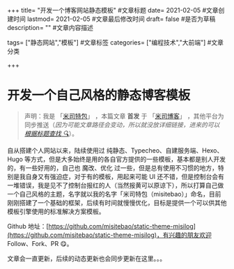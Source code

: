 +++ title= "开发一个博客网站静态模板" #文章标题 date= 2021-02-05 #文章创建时间 lastmod= 2021-02-05 #文章最后修改时间 draft= false #是否为草稿 description= "" #文章内容描述

tags= ["静态网站","模板"] #文章标签 categories= ["编程技术","大前端"] #文章分类

+++

# 开发一个自己风格的静态博客模板

> 声明：我是 「[米司特包](http://misitebao.com)」 ，本篇文章 **首发** 于 「[米司博客](http://blog.misitebao.com)」 ，其他平台为同步推送（_因为可能文章路径会变动，所以就没放详细链接，进来的可以 [根据标题查找 🔍](http://blog.misitebao.com/posts/)_）。

自从搭建个人网站以来，陆续使用过 纯静态、Typecheo、自建服务端、Hexo、Hugo 等方式，但是大多始终是用的各自官方提供的一些模板，基本都是别人开发的，有一些好用的，自己也 魔改、优化 过一些，但是总有使用不习惯的地方，特别是我自身又有强迫症，对于有的模板，用起来可能 UI 还不错，但是控制台会有一堆错误，我是见不了控制台报红的人（当然报黄可以原谅下），所以打算自己做一个自己风格的主题，名字就以我的名字「米司特包（misitebao）」命名，目前刚刚搭建了一个基础的框架，后续有时间就慢慢优化，目标是提供一个可以供其他模板引擎使用的标准解决方案模板。

Github 地址：[https://github.com/misitebao/static-theme-misilog](https://github.com/misitebao/static-theme-misilog)，有兴趣的朋友欢迎 Follow、Fork、PR 😋。

文章会一直更新，后续的动态更新也会同步更新在这里。。。
